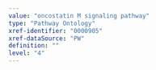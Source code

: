 ```yaml
---
value: "oncostatin M signaling pathway"
type: "Pathway Ontology"
xref-identifier: "0000905"
xref-dataSource: "PW"
definition: ""
level: "4"
---
```

